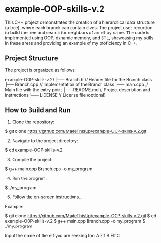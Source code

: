 # example-OOP-skills-v.2

This C++ project demonstrates the creation of a hierarchical data structure (a tree), where each branch can contain elves. The project uses recursion to build the tree and search for neighbors of an elf by name. The code is implemented using OOP, dynamic memory, and STL, showcasing my skills in these areas and providing an example of my proficiency in C++.

## Project Structure

The project is organized as follows:

example-OOP-skills-v.2/
├── Branch.h // Header file for the Branch class
├── Branch.cpp // Implementation of the Branch class
├── main.cpp // Main file with the entry point
├── README.md // Project description and instructions
└── LICENSE // License file (optional)

## How to Build and Run

1. Clone the repository:

$ git clone https://github.com/MadeThisUp/example-OOP-skills-v.2.git

2. Navigate to the project directory:

$ cd example-OOP-skills-v.2

3. Compile the project:

$ g++ main.cpp Branch.cpp -o my_program

4. Run the program:

$ ./my_program

5. Follow the on-screen instructions...

Example:

$ git clone https://github.com/MadeThisUp/example-OOP-skills-v.2.git
$ cd example-OOP-skills-v.2
$ g++ main.cpp Branch.cpp -o my_program
$ ./my_program

Input the name of the elf you are seeking for: 
A
Elf B
Elf C
